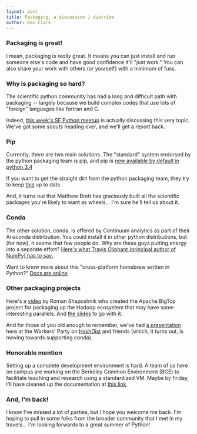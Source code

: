 ```yaml
---
layout: post
title: Packaging, a discussion / diatribe
author: Dav Clark
---
```

### Packaging is great!

I mean, packaging is *really* great. It means you can just install and run
someone else's code and have good confidence it'll "just work." You can also
share your work with others (or yourself) with a minimum of fuss.

### Why is packaging so hard?

The scientific python community has had a long and difficult path with packaging
-- largely because we build complex codes that use lots of "foreign" languages
like fortran and C.

Indeed, [this week's SF Python
meetup](http://www.meetup.com/sfpython/events/178647452/) is actually discussing
this very topic. We've got some scouts heading over, and we'll get a report
back.

### Pip

Currently, there are two main solutions. The "standard" system endorsed by the
python packaging team is pip, and pip is [now available by default in python
3.4](https://docs.python.org/3/whatsnew/3.4.html#whatsnew-pep-453)

If you want to get the straight dirt from the python packaging team, they try to
keep [this](http://packaging.python.org/en/latest/) up to date.

And, it turns out that Matthew Brett has graciously built all the scientific
packages you're likely to want as wheels... I'm sure he'll tell us about it.

### Conda

The other solution, conda, is offered by Continuum analytics as part of their
Anaconda distribution. You could install it in other python distributions, but
(for now), it seems that few people do. Why are these guys putting energy into a
separate effort? [Here's what Travis Oliphant (principal author of NumPy) has to
say.](http://technicaldiscovery.blogspot.com/2013/12/why-i-promote-conda.html)

Want to know more about this "cross-platform homebrew written in Python?" [Docs
are online](http://conda.pydata.org/docs/index.html)

### Other packaging projects

Here's a [video](https://www.youtube.com/watch?v=CefoqK8Qlno) by Roman
Shaposhnik who created the Apache BigTop project for packaging up the Hadoop
ecosystem that may have some interesting parallels. And [the
slides](http://www.slideshare.net/buildacloud/deploying-hadoop-based-bigdata-environments-roman-shaposhnik)
to go with it.

And for those of you old enough to remember, we've had [a
presentation](/events/2013/12/11/coastal-ecosystem-simulation.html) here at the
Workers' Party on [HashDist](http://hashdist.readthedocs.org/en/latest/) and
friends (which, it turns out, is moving towards supporting conda).

### Honorable mention

Setting up a complete development environment is hard. A team of us here on
campus are working on the Berkeley Common Environment (BCE) to facilitate
teaching and research using a standardized VM. Maybe by Friday, I'll have
cleaned up the documentation at [this link](http://collaboratool.berkeley.edu).

### And, I'm back!

I know I've missed a lot of parties, but I hope you welcome me back. I'm hoping
to pull in some folks from the broader community that I met in my travels... I'm
looking forwards to a great summer of Python!
